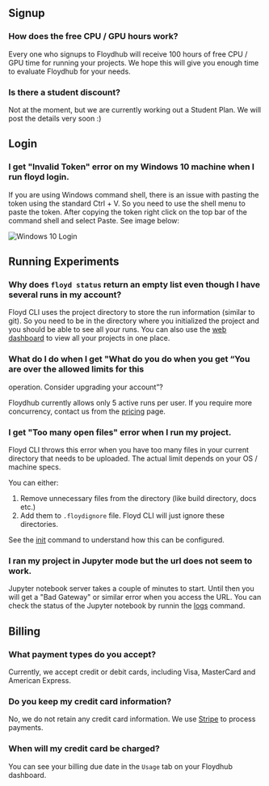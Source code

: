 ## Signup

### How does the free CPU / GPU hours work?

Every one who signups to Floydhub will receive 100 hours of free CPU / GPU time for running 
your projects. We hope this will give you enough time to evaluate Floydhub for your needs.

### Is there a student discount?

Not at the moment, but we are currently working out a Student Plan. We will post the details 
very soon :)

## Login

### I get "Invalid Token" error on my Windows 10 machine when I run floyd login.

If you are using Windows command shell, there is an issue with pasting the token using the 
standard Ctrl + V. So you need to use the shell menu to paste the token. After copying the 
token right click on the top bar of the command shell and select Paste. See image below:

![Windows 10 Login](../img/login_win_10.jpg)


## Running Experiments

### Why does `floyd status` return an empty list even though I have several runs in my account?

Floyd CLI uses the project directory to store the run information (similar to git). So you need 
to be in the directory where you initialized the project and you should be able to see all your 
runs. You can also use the [web dashboard](https://www.floydhub.com/experiments) to view all your 
projects in one place.


### What do I do when I get "What do you do when you get “You are over the allowed limits for this 
operation. Consider upgrading your account”?

Floydhub currently allows only 5 active runs per user. If you require more concurrency, contact 
us from the [pricing](https://www.floydhub.com/pricing) page.


### I get "Too many open files" error when I run my project.

Floyd CLI throws this error when you have too many files in your current directory that needs to be uploaded. 
The actual limit depends on your OS / machine specs.

You can either:

1. Remove unnecessary files from the directory (like build directory, docs etc.) 
2. Add them to `.floydignore` file. Floyd CLI will just ignore these directories.

See the [init](../commands/init#description) command to understand how this can be configured.


### I ran my project in Jupyter mode but the url does not seem to work.

Jupyter notebook server takes a couple of minutes to start. Until then you will get a "Bad Gateway" 
or similar error when you access the URL. You can check the status of the Jupyter notebook 
by runnin the [logs](../commands/logs) command.


## Billing

### What payment types do you accept?

Currently, we accept credit or debit cards, including Visa, MasterCard and American Express.

### Do you keep my credit card information?

No, we do not retain any credit card information. We use [Stripe](https://stripe.com/) to 
process payments.

### When will my credit card be charged?

You can see your billing due date in the `Usage` tab on your Floydhub dashboard.

